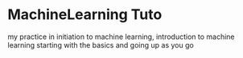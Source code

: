 # MachineLearning Tuto
my practice in initiation to machine learning, introduction to machine learning starting with the basics and going up as you go
